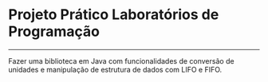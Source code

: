 <h1>Projeto Prático Laboratórios de Programação</h1>
<hr>
Fazer uma biblioteca em Java com funcionalidades de conversão de unidades e manipulação de estrutura de dados com LIFO e FIFO.

